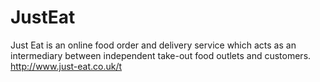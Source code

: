 # JustEat
Just Eat is an online food order and delivery service which acts as an intermediary between independent take-out food outlets and customers. 
 http://www.just-eat.co.uk/t
